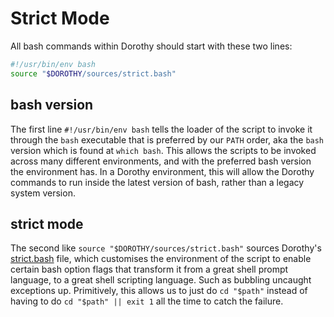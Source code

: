 # Strict Mode

All bash commands within Dorothy should start with these two lines:

```bash
#!/usr/bin/env bash
source "$DOROTHY/sources/strict.bash"
```

## bash version

The first line `#!/usr/bin/env bash` tells the loader of the script to invoke it through the `bash` executable that is preferred by our `PATH` order, aka the `bash` version which is found at `which bash`. This allows the scripts to be invoked across many different environments, and with the preferred bash version the environment has. In a Dorothy environment, this will allow the Dorothy commands to run inside the latest version of bash, rather than a legacy system version.

## strict mode

The second like `source "$DOROTHY/sources/strict.bash"` sources Dorothy's [strict.bash](https://github.com/bevry/dorothy/blob/master/sources/strict.bash) file, which customises the environment of the script to enable certain bash option flags that transform it from a great shell prompt language, to a great shell scripting language. Such as bubbling uncaught exceptions up. Primitively, this allows us to just do `cd "$path"` instead of having to do `cd "$path" || exit 1` all the time to catch the failure.
